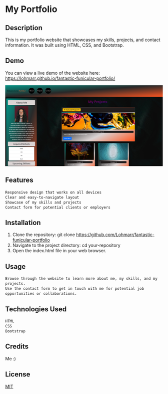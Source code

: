 # My Portfolio

## Description

This is my portfolio website that showcases my skills, projects, and contact information. It was built using HTML, CSS, and Bootstrap.

## Demo

You can view a live demo of the website here: https://lohmarr.github.io/fantastic-funicular-portfolio/

![Portfolio](/assets/images/Lohmar-s-Portfolio(1).png "My portfolio")


## Features
    Responsive design that works on all devices
    Clear and easy-to-navigate layout
    Showcase of my skills and projects
    Contact form for potential clients or employers

## Installation
   1. Clone the repository: git clone https://github.com/Lohmarr/fantastic-funicular-portfolio
   2. Navigate to the project directory: cd your-repository
   3. Open the index.html file in your web browser.

## Usage
    Browse through the website to learn more about me, my skills, and my projects.
    Use the contact form to get in touch with me for potential job opportunities or collaborations.

## Technologies Used
    HTML
    CSS
    Bootstrap

## Credits

Me :)

## License

[MIT](https://choosealicense.com/licenses/mit/)
